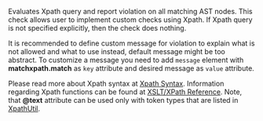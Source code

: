Evaluates Xpath query and report violation on all matching AST nodes.
This check allows user to implement custom checks using Xpath. If Xpath
query is not specified explicitly, then the check does nothing.

It is recommended to define custom message for violation to explain what
is not allowed and what to use instead, default message might be too
abstract. To customize a message you need to add `message` element with
**matchxpath.match** as `key` attribute and desired message as `value`
attribute.

Please read more about Xpath syntax at [Xpath
Syntax](https://www.saxonica.com/html/documentation10/expressions/).
Information regarding Xpath functions can be found at [XSLT/XPath
Reference](https://www.saxonica.com/html/documentation10/functions/fn/).
Note, that **@text** attribute can be used only with token types that
are listed in
[XpathUtil](https://github.com/checkstyle/checkstyle/search?q=%22TOKEN_TYPES_WITH_TEXT_ATTRIBUTE+%3D+Arrays.asList%22).
